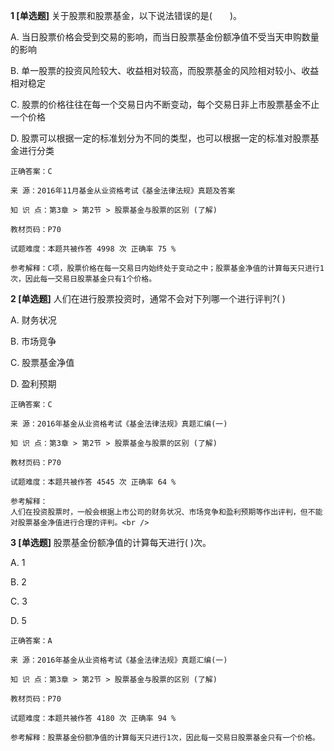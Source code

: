**1 [单选题]** 关于股票和股票基金，以下说法错误的是(&emsp;&emsp;)。

A. 当日股票价格会受到交易的影响，而当日股票基金份额净值不受当天申购数量的影响

B. 单一股票的投资风险较大、收益相对较高，而股票基金的风险相对较小、收益相对稳定

C. 股票的价格往往在每一个交易日内不断变动，每个交易日非上市股票基金不止一个价格

D. 股票可以根据一定的标准划分为不同的类型，也可以根据一定的标准对股票基金进行分类 

```
正确答案：C

来 源：2016年11月基金从业资格考试《基金法律法规》真题及答案

知 识 点：第3章 > 第2节 > 股票基金与股票的区别 (了解)

教材页码：P70

试题难度：本题共被作答 4998 次 正确率 75 %

参考解释：C项，股票价格在每一交易日内始终处于变动之中；股票基金净值的计算每天只进行1次，因此每一交易日股票基金只有1个价格。
```


**2 [单选题]** 
人们在进行股票投资时，通常不会对下列哪一个进行评判?( )

A. 财务状况

B. 市场竞争

C. 股票基金净值

D. 盈利预期

```
正确答案：C

来 源：2016年基金从业资格考试《基金法律法规》真题汇编(一)

知 识 点：第3章 > 第2节 > 股票基金与股票的区别 (了解)

教材页码：P70

试题难度：本题共被作答 4545 次 正确率 64 %

参考解释：
人们在投资股票时，一般会根据上市公司的财务状况、市场竞争和盈利预期等作出评判，但不能对股票基金净值进行合理的评判。<br />

```


**3 [单选题]** 股票基金份额净值的计算每天进行(     )次。

A. 1

B. 2

C. 3

D. 5

```
正确答案：A

来 源：2016年基金从业资格考试《基金法律法规》真题汇编(一)

知 识 点：第3章 > 第2节 > 股票基金与股票的区别 (了解)

教材页码：P70

试题难度：本题共被作答 4180 次 正确率 94 %

参考解释：股票基金份额净值的计算每天只进行1次，因此每一交易日股票基金只有一个价格。
```

